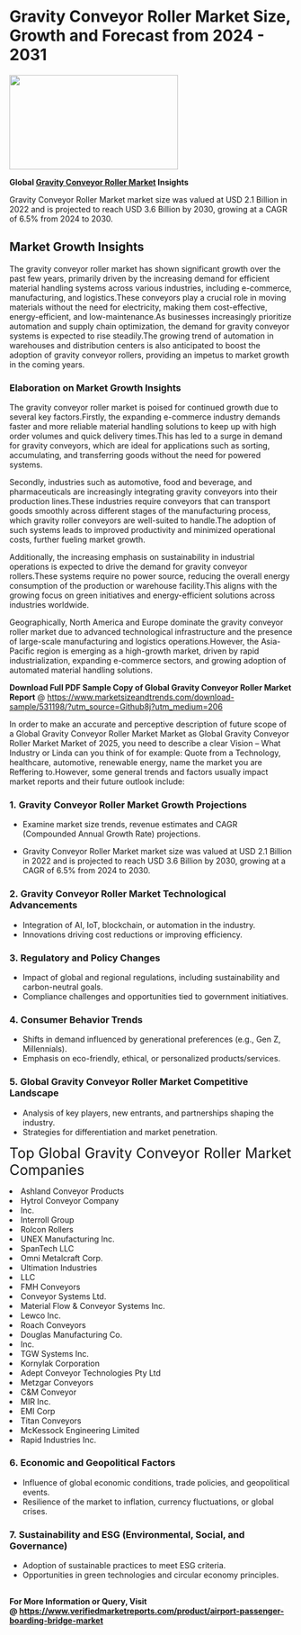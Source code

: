 <H1>Gravity Conveyor Roller Market Size, Growth and Forecast from 2024 - 2031</H1><img class="aligncenter size-medium wp-image-584254" src="https://thirdeyenews.in/wp-content/uploads/2024/09/Global-Market-Research-300x168.jpeg" alt="" width="300" height="168" /><p><strong>Global&nbsp;<a href="https://www.marketsizeandtrends.com/download-sample/531198/?utm_source=Github8j?utm_medium=206">Gravity Conveyor Roller Market</a> Insights</strong></p><p>Gravity Conveyor Roller Market market size was valued at USD 2.1 Billion in 2022 and is projected to reach USD 3.6 Billion by 2030, growing at a CAGR of 6.5% from 2024 to 2030.</p><p><h2>Market Growth Insights</h2> <p>The gravity conveyor roller market has shown significant growth over the past few years, primarily driven by the increasing demand for efficient material handling systems across various industries, including e-commerce, manufacturing, and logistics.These conveyors play a crucial role in moving materials without the need for electricity, making them cost-effective, energy-efficient, and low-maintenance.As businesses increasingly prioritize automation and supply chain optimization, the demand for gravity conveyor systems is expected to rise steadily.The growing trend of automation in warehouses and distribution centers is also anticipated to boost the adoption of gravity conveyor rollers, providing an impetus to market growth in the coming years.</p> <h3>Elaboration on Market Growth Insights</h3> <p>The gravity conveyor roller market is poised for continued growth due to several key factors.Firstly, the expanding e-commerce industry demands faster and more reliable material handling solutions to keep up with high order volumes and quick delivery times.This has led to a surge in demand for gravity conveyors, which are ideal for applications such as sorting, accumulating, and transferring goods without the need for powered systems.</p> <p>Secondly, industries such as automotive, food and beverage, and pharmaceuticals are increasingly integrating gravity conveyors into their production lines.These industries require conveyors that can transport goods smoothly across different stages of the manufacturing process, which gravity roller conveyors are well-suited to handle.The adoption of such systems leads to improved productivity and minimized operational costs, further fueling market growth.</p> <p>Additionally, the increasing emphasis on sustainability in industrial operations is expected to drive the demand for gravity conveyor rollers.These systems require no power source, reducing the overall energy consumption of the production or warehouse facility.This aligns with the growing focus on green initiatives and energy-efficient solutions across industries worldwide.</p> <p>Geographically, North America and Europe dominate the gravity conveyor roller market due to advanced technological infrastructure and the presence of large-scale manufacturing and logistics operations.However, the Asia-Pacific region is emerging as a high-growth market, driven by rapid industrialization, expanding e-commerce sectors, and growing adoption of automated material handling solutions.</p> <p><span class=""><strong>Download Full PDF Sample Copy of Global Gravity Conveyor Roller Market Report</strong> @ <a href="https://www.marketsizeandtrends.com/download-sample/531198/?utm_source=Github8j?utm_medium=206" target="_blank">https://www.marketsizeandtrends.com/download-sample/531198/?utm_source=Github8j?utm_medium=206</a></span></p><p>In order to make an accurate and perceptive description of future scope of a Global&nbsp;Gravity Conveyor Roller Market Market as Global&nbsp;Gravity Conveyor Roller Market Market of 2025, you need to describe a clear Vision &ndash; What Industry or Linda can you think of for example: Quote from a Technology, healthcare, automotive, renewable energy, name the market you are Reffering to.However, some general trends and factors usually impact market reports and their future outlook include:</p><h3>1.&nbsp;<strong>Gravity Conveyor Roller Market Growth Projections</strong></h3><ul><li>Examine market size trends, revenue estimates and CAGR (Compounded Annual Growth Rate) projections.</li><li><p>Gravity Conveyor Roller Market market size was valued at USD 2.1 Billion in 2022 and is projected to reach USD 3.6 Billion by 2030, growing at a CAGR of 6.5% from 2024 to 2030.</p></li></ul><h3>2.&nbsp;<strong>Gravity Conveyor Roller Market Technological Advancements</strong></h3><ul><li>Integration of AI, IoT, blockchain, or automation in the industry.</li><li>Innovations driving cost reductions or improving efficiency.</li></ul><h3>3.&nbsp;<strong>Regulatory and Policy Changes</strong></h3><ul><li>Impact of global and regional regulations, including sustainability and carbon-neutral goals.</li><li>Compliance challenges and opportunities tied to government initiatives.</li></ul><h3>4.&nbsp;<strong>Consumer Behavior Trends</strong></h3><ul><li>Shifts in demand influenced by generational preferences (e.g., Gen Z, Millennials).</li><li>Emphasis on eco-friendly, ethical, or personalized products/services.</li></ul><h3>5.&nbsp;<strong>Global Gravity Conveyor Roller Market Competitive Landscape</strong></h3><ul><li>Analysis of key players, new entrants, and partnerships shaping the industry.</li><li>Strategies for differentiation and market penetration.</li></ul><p data-pm-slice="1 1 []"><span style="color: inherit; font-family: inherit; font-size: 25px;">Top Global Gravity Conveyor Roller Market Companies</span></p><div class="" data-test-id=""><p><li>Ashland Conveyor Products</li><li> Hytrol Conveyor Company</li><li> Inc.</li><li> Interroll Group</li><li> Rolcon Rollers</li><li> UNEX Manufacturing Inc.</li><li> SpanTech LLC</li><li> Omni Metalcraft Corp.</li><li> Ultimation Industries</li><li> LLC</li><li> FMH Conveyors</li><li> Conveyor Systems Ltd.</li><li> Material Flow & Conveyor Systems Inc.</li><li> Lewco Inc.</li><li> Roach Conveyors</li><li> Douglas Manufacturing Co.</li><li> Inc.</li><li> TGW Systems Inc.</li><li> Kornylak Corporation</li><li> Adept Conveyor Technologies Pty Ltd</li><li> Metzgar Conveyors</li><li> C&M Conveyor</li><li> MIR Inc.</li><li> EMI Corp</li><li> Titan Conveyors</li><li> McKessock Engineering Limited</li><li> Rapid Industries Inc.</li></p></div><h3>6.&nbsp;<strong>Economic and Geopolitical Factors</strong></h3><ul><li>Influence of global economic conditions, trade policies, and geopolitical events.</li><li>Resilience of the market to inflation, currency fluctuations, or global crises.</li></ul><h3>7.&nbsp;<strong>Sustainability and ESG (Environmental, Social, and Governance)</strong></h3><ul><li>Adoption of sustainable practices to meet ESG criteria.</li><li>Opportunities in green technologies and circular economy principles.</li></ul><h2><strong style="font-size: 14px;">For More Information or Query, Visit @&nbsp;</strong><a style="background-color: #ffffff; font-size: 14px;" href="https://www.marketsizeandtrends.com/report/gravity-conveyor-roller-market/" target="_blank">https://www.verifiedmarketreports.com/product/airport-passenger-boarding-bridge-market</a></h2>